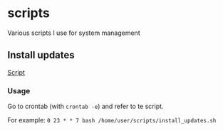 # scripts
Various scripts I use for system management

## Install updates
[Script](https://github.com/grindvis/scripts/blob/main/install_updates.sh)

### Usage
Go to crontab (with `crontab -e`) and refer to te script.

For example: `0 23 * * 7 bash /home/user/scripts/install_updates.sh`
